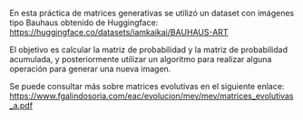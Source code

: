 En esta práctica de matrices generativas se utilizó un dataset con imágenes tipo Bauhaus obtenido de Huggingface:
https://huggingface.co/datasets/iamkaikai/BAUHAUS-ART

El objetivo es calcular la matriz de probabilidad y la matriz de probabilidad acumulada, y posteriormente utilizar un algoritmo para realizar alguna operación para generar una nueva imagen.

Se puede consultar más sobre matrices evolutivas en el siguiente enlace:
https://www.fgalindosoria.com/eac/evolucion/mev/mev/matrices_evolutivas_a.pdf